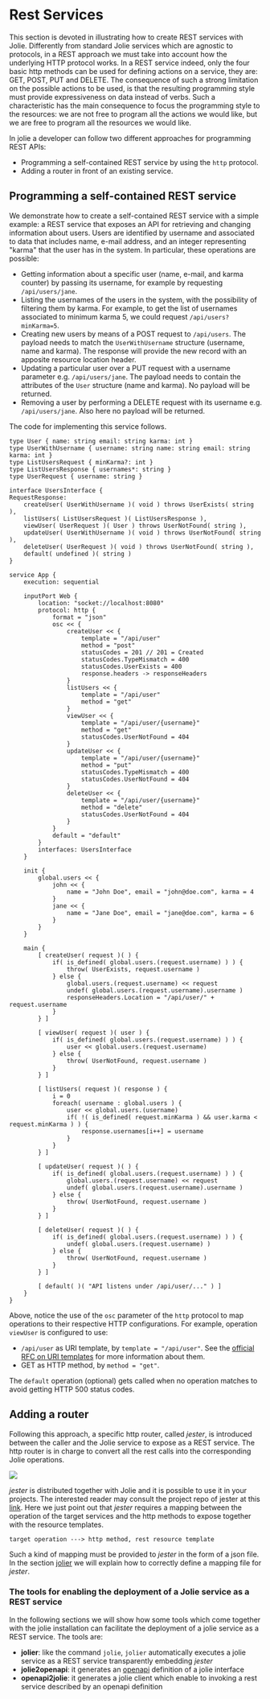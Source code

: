 <!-- cSpell:ignore openapi -->

# Rest Services

This section is devoted in illustrating how to create REST services with Jolie. Differently from standard Jolie services which are agnostic to protocols, in a REST approach we must take into account how the underlying HTTP protocol works. In a REST service indeed, only the four basic http methods can be used for defining actions on a service, they are: GET, POST, PUT and DELETE. The consequence of such a strong limitation on the possible actions to be used, is that the resulting programming style must provide expressiveness on data instead of verbs. Such a characteristic has the main consequence to focus the programming style to the resources: we are not free to program all the actions we would like, but we are free to program all the resources we would like.

In jolie a developer can follow two different approaches for programming REST APIs:

- Programming a self-contained REST service by using the `http` protocol.
- Adding a router in front of an existing service.

## Programming a self-contained REST service

We demonstrate how to create a self-contained REST service with a simple example: a REST service that exposes an API for retrieving and changing information about users. Users are identified by username and associated to data that includes name, e-mail address, and an integer representing "karma" that the user has in the system. In particular, these operations are possible:

- Getting information about a specific user (name, e-mail, and karma counter) by passing its username, for example by requesting `/api/users/jane`.
- Listing the usernames of the users in the system, with the possibility of filtering them by karma. For example, to get the list of usernames associated to minimum karma 5, we could request `/api/users?minKarma=5`.
- Creating new users by means of a POST request to `/api/users`. The payload needs to match the `UserWithUsername` structure (username, name and karma). The response will provide the new record with an apposite resource location header.
- Updating a particular user over a PUT request with a username parameter e.g. `/api/users/jane`. The payload needs to contain the attributes of the `User` structure (name and karma). No payload will be returned.
- Removing a user by performing a DELETE request with its username e.g. `/api/users/jane`. Also here no payload will be returned.

The code for implementing this service follows.

```jolie
type User { name: string email: string karma: int }
type UserWithUsername { username: string name: string email: string karma: int }
type ListUsersRequest { minKarma?: int }
type ListUsersResponse { usernames*: string }
type UserRequest { username: string }

interface UsersInterface {
RequestResponse:
    createUser( UserWithUsername )( void ) throws UserExists( string ),
    listUsers( ListUsersRequest )( ListUsersResponse ),
    viewUser( UserRequest )( User ) throws UserNotFound( string ),
    updateUser( UserWithUsername )( void ) throws UserNotFound( string ),
    deleteUser( UserRequest )( void ) throws UserNotFound( string ),
    default( undefined )( string )
}

service App {
    execution: sequential

    inputPort Web {
        location: "socket://localhost:8080"
        protocol: http {
            format = "json"
            osc << {
                createUser << {
                    template = "/api/user"
                    method = "post"
                    statusCodes = 201 // 201 = Created
                    statusCodes.TypeMismatch = 400
                    statusCodes.UserExists = 400
                    response.headers -> responseHeaders
                }
                listUsers << {
                    template = "/api/user"
                    method = "get"
                }
                viewUser << {
                    template = "/api/user/{username}"
                    method = "get"
                    statusCodes.UserNotFound = 404
                }
                updateUser << {
                    template = "/api/user/{username}"
                    method = "put"
                    statusCodes.TypeMismatch = 400
                    statusCodes.UserNotFound = 404                    
                }
                deleteUser << {
                    template = "/api/user/{username}"
                    method = "delete"
                    statusCodes.UserNotFound = 404
                }
            }
            default = "default"
        }
        interfaces: UsersInterface
    }

    init {
        global.users << {
            john << {
                name = "John Doe", email = "john@doe.com", karma = 4
            }
            jane << {
                name = "Jane Doe", email = "jane@doe.com", karma = 6
            }
        }
    }

    main {
        [ createUser( request )( ) {
            if( is_defined( global.users.(request.username) ) ) {
                throw( UserExists, request.username )
            } else {
                global.users.(request.username) << request
                undef( global.users.(request.username).username )
                responseHeaders.Location = "/api/user/" + request.username
            }
        } ]

        [ viewUser( request )( user ) {
            if( is_defined( global.users.(request.username) ) ) {
                user << global.users.(request.username)
            } else {
                throw( UserNotFound, request.username )
            }
        } ]

        [ listUsers( request )( response ) {
            i = 0
            foreach( username : global.users ) {
                user << global.users.(username)
                if( !( is_defined( request.minKarma ) && user.karma < request.minKarma ) ) {
                    response.usernames[i++] = username
                }
            }
        } ]

        [ updateUser( request )( ) {
            if( is_defined( global.users.(request.username) ) ) {
                global.users.(request.username) << request
                undef( global.users.(request.username).username )
            } else {
                throw( UserNotFound, request.username )
            }
        } ]

        [ deleteUser( request )( ) {
            if( is_defined( global.users.(request.username) ) ) {
                undef( global.users.(request.username) )
            } else {
                throw( UserNotFound, request.username )
            }
        } ]

        [ default( )( "API listens under /api/user/..." ) ]
    }
}
```

Above, notice the use of the `osc` parameter of the `http` protocol to map operations to their respective HTTP configurations.
For example, operation `viewUser` is configured to use:

- `/api/user` as URI template, by `template = "/api/user"`. See the [official RFC on URI templates](https://www.rfc-editor.org/rfc/rfc6570) for more information about them.
- GET as HTTP method, by `method = "get"`.

The `default` operation (optional) gets called when no operation matches to avoid getting HTTP 500 status codes.

## Adding a router

Following this approach, a specific http router, called _jester_, is introduced between the caller and the Jolie service to expose as a REST service. The http router is in charge to convert all the rest calls into the corresponding Jolie operations.

![](../../assets/image/rest.png)

_jester_ is distributed together with Jolie and it is possible to use it in your projects. The interested reader may consult the project repo of jester at this [link](https://github.com/jolie/jester). Here we just point out that _jester_ requires a mapping between the operation of the target services and the http methods to expose together with the resource templates.

```text
target operation ---> http method, rest resource template
```

Such a kind of mapping must be provided to _jester_ in the form of a json file. In the section [jolier](../rest/jolier/README.md) we will explain how to correctly define a mapping file for _jester_.

### The tools for enabling the deployment of a Jolie service as a REST service

In the following sections we will show how some tools which come together with the jolie installation can facilitate the deployment of a jolie service as a REST service. The tools are:

- **jolier**: like the command `jolie`, `jolier` automatically executes a jolie service as a REST service transparently embedding _jester_
- **jolie2openapi**: it generates an [openapi](https://swagger.io/docs/specification/about/) definition of a jolie interface
- **openapi2jolie**: it generates a jolie client which enable to invoking a rest service described by an openapi definition

